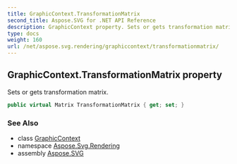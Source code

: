 ```yaml
---
title: GraphicContext.TransformationMatrix
second_title: Aspose.SVG for .NET API Reference
description: GraphicContext property. Sets or gets transformation matrix
type: docs
weight: 160
url: /net/aspose.svg.rendering/graphiccontext/transformationmatrix/
---
```

## GraphicContext.TransformationMatrix property

Sets or gets transformation matrix.

```csharp
public virtual Matrix TransformationMatrix { get; set; }
```

### See Also

* class [GraphicContext](../)
* namespace [Aspose.Svg.Rendering](../../graphiccontext/)
* assembly [Aspose.SVG](../../../)
